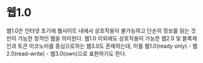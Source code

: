 # 웹1.0

웹1.0은 인터넷 초기에 웹사이트 내에서 상호작용이 불가능하고 단순히 정보를 읽는 것만이 가능한 정적인 웹을 의미한다. 웹1.0 이외에도 상호작용이 가능한 웹2.0 및 블록체인과 토큰 이코노미를 중심으로하는 웹3.0도 존재하는데, 이를 웹1.0(ready only) - 웹2.0(read-write) - 웹3.0(own)으로 표현하기도 한다.

